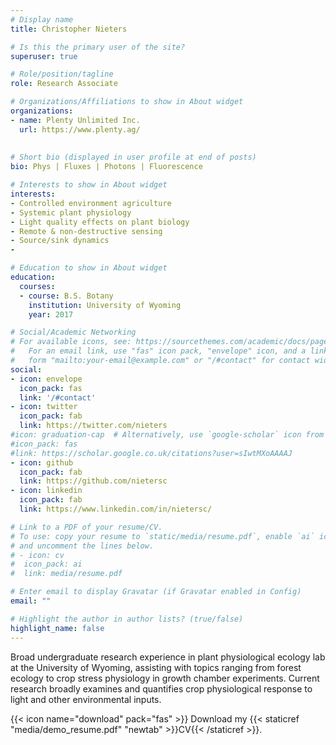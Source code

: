 ```yaml
---
# Display name
title: Christopher Nieters

# Is this the primary user of the site?
superuser: true

# Role/position/tagline
role: Research Associate

# Organizations/Affiliations to show in About widget
organizations:
- name: Plenty Unlimited Inc.
  url: https://www.plenty.ag/
  
  
# Short bio (displayed in user profile at end of posts)
bio: Phys | Fluxes | Photons | Fluorescence

# Interests to show in About widget
interests:
- Controlled environment agriculture
- Systemic plant physiology
- Light quality effects on plant biology
- Remote & non-destructive sensing
- Source/sink dynamics
- 

# Education to show in About widget
education:
  courses:
  - course: B.S. Botany
    institution: University of Wyoming
    year: 2017

# Social/Academic Networking
# For available icons, see: https://sourcethemes.com/academic/docs/page-builder/#icons
#   For an email link, use "fas" icon pack, "envelope" icon, and a link in the
#   form "mailto:your-email@example.com" or "/#contact" for contact widget.
social:
- icon: envelope
  icon_pack: fas
  link: '/#contact'
- icon: twitter
  icon_pack: fab
  link: https://twitter.com/nieters
#icon: graduation-cap  # Alternatively, use `google-scholar` icon from `ai` icon pack
#icon_pack: fas
#link: https://scholar.google.co.uk/citations?user=sIwtMXoAAAAJ
- icon: github
  icon_pack: fab
  link: https://github.com/nietersc
- icon: linkedin
  icon_pack: fab
  link: https://www.linkedin.com/in/nietersc/

# Link to a PDF of your resume/CV.
# To use: copy your resume to `static/media/resume.pdf`, enable `ai` icons in `params.toml`, 
# and uncomment the lines below.
# - icon: cv
#  icon_pack: ai
#  link: media/resume.pdf

# Enter email to display Gravatar (if Gravatar enabled in Config)
email: ""

# Highlight the author in author lists? (true/false)
highlight_name: false
---
```

Broad undergraduate research experience in plant physiological ecology lab at the University of Wyoming, assisting with topics ranging from forest ecology to crop stress physiology in growth chamber experiments. Current research broadly examines and quantifies crop physiological response to light and other environmental inputs. 

{{< icon name="download" pack="fas" >}} Download my {{< staticref "media/demo_resume.pdf" "newtab" >}}CV{{< /staticref >}}.
